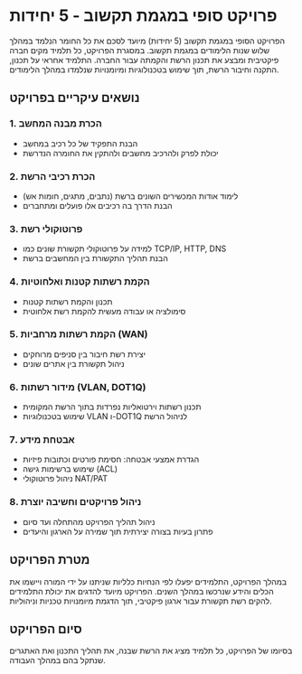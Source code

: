 # פרויקט סופי במגמת תקשוב - 5 יחידות

הפרויקט הסופי במגמת תקשוב (5 יחידות) מיועד לסכם את כל החומר הנלמד במהלך שלוש שנות הלימודים במגמת תקשוב. במסגרת הפרויקט, כל תלמיד מקים חברה פיקטיבית ומבצע את תכנון הרשת והקמתה עבור החברה. התלמיד אחראי על תכנון, התקנה וחיבור הרשת, תוך שימוש בטכנולוגיות ומיומנויות שנלמדו במהלך הלימודים.

## נושאים עיקריים בפרויקט

### 1. הכרת מבנה המחשב
- הבנת התפקיד של כל רכיב במחשב
- יכולת לפרק ולהרכיב מחשבים ולהתקין את החומרה הנדרשת

### 2. הכרת רכיבי הרשת
- לימוד אודות המכשירים השונים ברשת (נתבים, מתגים, חומות אש)
- הבנת הדרך בה רכיבים אלו פועלים ומתחברים

### 3. פרוטוקולי רשת
- למידה על פרוטוקולי תקשורת שונים כמו TCP/IP, HTTP, DNS
- הבנת תהליך התקשורת בין המחשבים ברשת

### 4. הקמת רשתות קטנות ואלחוטיות
- תכנון והקמת רשתות קטנות
- סימולציה או עבודה מעשית להקמת רשת אלחוטית

### 5. הקמת רשתות מרחביות (WAN)
- יצירת רשת חיבור בין סניפים מרוחקים
- ניהול תקשורת בין אתרים שונים

### 6. מידור רשתות (VLAN, DOT1Q)
- תכנון רשתות וירטואליות נפרדות בתוך הרשת המקומית
- שימוש בטכנולוגיות VLAN ו-DOT1Q לניהול הרשת

### 7. אבטחת מידע
- הגדרת אמצעי אבטחה: חסימת פורטים וכתובות פיזיות
- שימוש ברשימות גישה (ACL)
- ניהול פרוטוקולי NAT/PAT

### 8. ניהול פרויקטים וחשיבה יוצרת
- ניהול תהליך הפרויקט מהתחלה ועד סיום
- פתרון בעיות בצורה יצירתית תוך שמירה על הארגון והיעדים

## מטרת הפרויקט

במהלך הפרויקט, התלמידים יפעלו לפי הנחיות כלליות שניתנו על ידי המורה ויישמו את הכלים והידע שנרכשו במהלך השנים. הפרויקט מיועד להדגים את יכולת התלמידים להקים רשת תקשורת עבור ארגון פיקטיבי, תוך הדגמת מיומנויות טכניות וניהוליות.

## סיום הפרויקט

בסיומו של הפרויקט, כל תלמיד מציג את הרשת שבנה, את תהליך התכנון ואת האתגרים שנתקל בהם במהלך העבודה.
